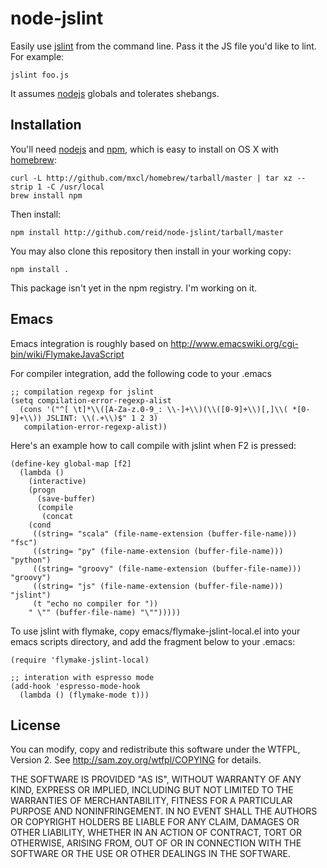 node-jslint
===========

Easily use [jslint][] from the command line. Pass it the JS file you'd like to lint. For example:

    jslint foo.js

It assumes [nodejs][] globals and tolerates shebangs.

Installation
------------

You'll need [nodejs][] and [npm][], which is easy to install on OS X with [homebrew][]:

    curl -L http://github.com/mxcl/homebrew/tarball/master | tar xz --strip 1 -C /usr/local
    brew install npm

Then install:

    npm install http://github.com/reid/node-jslint/tarball/master

You may also clone this repository then install in your working copy:

    npm install .

This package isn't yet in the npm registry. I'm working on it.

Emacs
-----

Emacs integration is roughly based on <http://www.emacswiki.org/cgi-bin/wiki/FlymakeJavaScript>

For compiler integration, add the following code to your .emacs

    ;; compilation regexp for jslint
    (setq compilation-error-regexp-alist
      (cons '("^[ \t]*\\([A-Za-z.0-9_: \\-]+\\)(\\([0-9]+\\)[,]\\( *[0-9]+\\)) JSLINT: \\(.+\\)$" 1 2 3)
       compilation-error-regexp-alist))

Here's an example how to call compile with jslint when F2 is pressed:

    (define-key global-map [f2]
      (lambda ()
        (interactive)
        (progn
          (save-buffer)
          (compile
           (concat
    	(cond
    	 ((string= "scala" (file-name-extension (buffer-file-name))) "fsc")
    	 ((string= "py" (file-name-extension (buffer-file-name))) "python")
    	 ((string= "groovy" (file-name-extension (buffer-file-name))) "groovy")
    	 ((string= "js" (file-name-extension (buffer-file-name))) "jslint")
    	 (t "echo no compiler for "))
    	" \"" (buffer-file-name) "\"")))))

To use jslint with flymake, copy emacs/flymake-jslint-local.el into your emacs scripts directory, and add the fragment below to your .emacs:

    (require 'flymake-jslint-local)

    ;; interation with espresso mode
    (add-hook 'espresso-mode-hook
      (lambda () (flymake-mode t)))


License
-------

You can modify, copy and redistribute this software under the WTFPL, Version 2.
See <http://sam.zoy.org/wtfpl/COPYING> for details.

THE SOFTWARE IS PROVIDED "AS IS", WITHOUT WARRANTY OF ANY KIND,
EXPRESS OR IMPLIED, INCLUDING BUT NOT LIMITED TO THE WARRANTIES
OF MERCHANTABILITY, FITNESS FOR A PARTICULAR PURPOSE AND
NONINFRINGEMENT. IN NO EVENT SHALL THE AUTHORS OR COPYRIGHT
HOLDERS BE LIABLE FOR ANY CLAIM, DAMAGES OR OTHER LIABILITY,
WHETHER IN AN ACTION OF CONTRACT, TORT OR OTHERWISE, ARISING
FROM, OUT OF OR IN CONNECTION WITH THE SOFTWARE OR THE USE OR
OTHER DEALINGS IN THE SOFTWARE.

[jslint]: http://jslint.com/
[nodejs]: http://nodejs.org/
[npm]: http://github.com/isaacs/npm
[homebrew]: http://github.com/mxcl/homebrew
